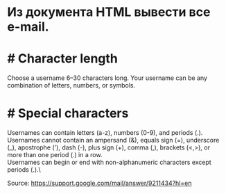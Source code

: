 # Из документа HTML вывести все e-mail.

# # Character length
 Choose a username 6–30 characters long. Your username can be any combination of letters, numbers, or symbols.

# # Special characters
 Usernames can contain letters (a-z), numbers (0-9), and periods (.).\
 Usernames cannot contain an ampersand (&), equals sign (=), underscore (_), apostrophe ('), dash (-), plus sign (+), comma (,), brackets (<,>), or more than one period (.) in a row.\
 Usernames can begin or end with non-alphanumeric characters except periods (.).\

 Source: https://support.google.com/mail/answer/9211434?hl=en